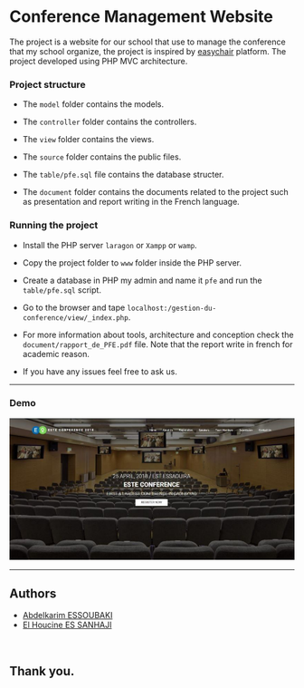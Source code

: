 # Conference Management Website


The project is a website for our school that use to manage the conference that my school organize, the project is inspired by [easychair](https://easychair.org/) platform. The project developed using PHP MVC architecture.


### Project structure

*  The ``model`` folder contains the models.

*  The ``controller`` folder contains the controllers.

*  The ``view`` folder contains the views.

*  The ``source`` folder contains the public files.

*  The ``table/pfe.sql`` file contains the database structer.

*  The ``document`` folder contains the documents related to the project such as presentation and report writing in the French language.


### Running the project

- Install the PHP server ``laragon`` or ``Xampp`` or ``wamp``.

- Copy the project folder to ``www`` folder inside the PHP server.

- Create a database in PHP my admin and name it ``pfe`` and run the ``table/pfe.sql`` script.

- Go to the browser and tape ``localhost:/gestion-du-conference/view/_index.php``.

- For more information about tools, architecture and conception check the ``document/rapport_de_PFE.pdf`` file. Note that the report write in french for academic reason. 

- If you have any issues feel free to ask us.

<hr>

### Demo

![Home](demo.JPG)

<hr>

## Authors
* [Abdelkarim ESSOUBAKI](https://www.linkedin.com/in/essoubaki-abdelkarim-299310142/)
* [El Houcine ES SANHAJI](https://github.com/essanhaji)

<br>

## Thank you.
